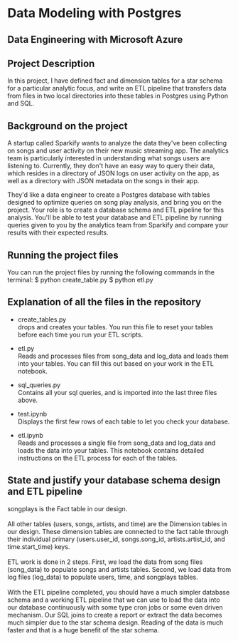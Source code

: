 # Data Modeling with Postgres
## Data Engineering with Microsoft Azure

## Project Description
In this project, I have defined fact and dimension tables for a star schema for a particular analytic focus, and write an ETL pipeline that transfers data from files in two local directories into these tables in Postgres using Python and SQL.

## Background on the project
A startup called Sparkify wants to analyze the data they've been collecting on songs and user activity on their new music streaming app. The analytics team is particularly interested in understanding what songs users are listening to. Currently, they don't have an easy way to query their data, which resides in a directory of JSON logs on user activity on the app, as well as a directory with JSON metadata on the songs in their app.

They'd like a data engineer to create a Postgres database with tables designed to optimize queries on song play analysis, and bring you on the project. Your role is to create a database schema and ETL pipeline for this analysis. You'll be able to test your database and ETL pipeline by running queries given to you by the analytics team from Sparkify and compare your results with their expected results.

## Running the project files
You can run the project files by running the following commands in the terminal:
$ python create_table.py
$ python etl.py


## Explanation of all the files in the repository
* create_tables.py 
<br>drops and creates your tables. You run this file to reset your tables before each time you run your ETL scripts.

* etl.py 
<br>Reads and processes files from song_data and log_data and loads them into your tables. You can fill this out based on your work in the ETL notebook.

* sql_queries.py 
<br>Contains all your sql queries, and is imported into the last three files above.

* test.ipynb 
<br>Displays the first few rows of each table to let you check your database.

* etl.ipynb 
<br>Reads and processes a single file from song_data and log_data and loads the data into your tables. This notebook contains detailed instructions on the ETL process for each of the tables.

## State and justify your database schema design and ETL pipeline
songplays is the Fact table in our design.
<br><br>
All other tables (users, songs, artists, and time) are the Dimension tables in our design. These dimension tables are connected to the fact table through their individual primary (users.user_id, songs.song_id, artists.artist_id, and time.start_time) keys.
<br><br>
ETL work is done in 2 steps. First, we load the data from song files (song_data) to populate songs and artists tables. Second, we load data from log files (log_data) to populate users, time, and songplays tables.
<br><br>
With the ETL pipeline completed, you should have a much simpler database schema and a working ETL pipeline that we can use to load the data into our database continuously with some type cron jobs or some even driven mechanism. Our SQL joins to create a report or extract the data becomes much simpler due to the star schema design. Reading of the data is much faster and that is a huge benefit of the star schema.
